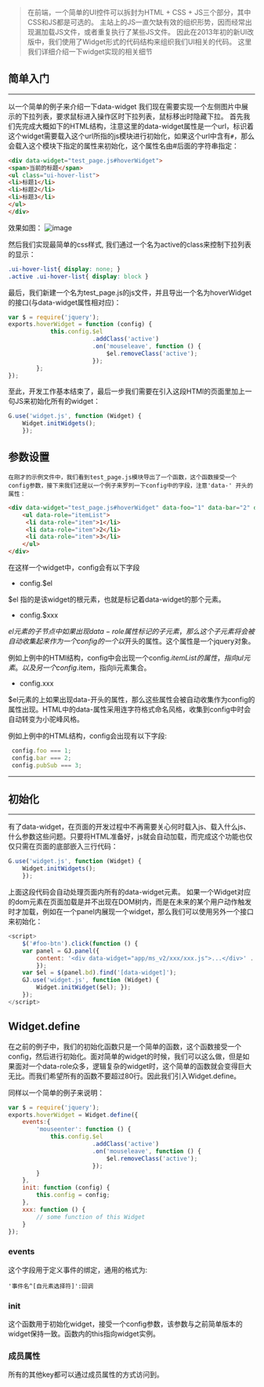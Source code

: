 >在前端，一个简单的UI控件可以拆封为HTML + CSS + JS三个部分，其中CSS和JS都是可选的。 主站上的JS一直欠缺有效的组织形势，因而经常出现漏加载JS文件，或者重复执行了某些JS文件。 因此在2013年初的新UI改版中，我们使用了Widget形式的代码结构来组织我们UI相关的代码。 这里我们详细介绍一下widget实现的相关细节

## 简单入门 
***

以一个简单的例子来介绍一下data-widget
我们现在需要实现一个左侧图片中展示的下拉列表，要求鼠标进入操作区时下拉列表，鼠标移出时隐藏下拉。 首先我们先完成大概如下的HTML结构，注意这里的data-widget属性是一个url，标识着这个widget需要载入这个url所指的js模块进行初始化，如果这个url中含有`#`，那么会载入这个模块下指定的属性来初始化，这个属性名由#后面的字符串指定：

```html
<div data-widget="test_page.js#hoverWidget"> 
<span>当前的标题</span> 
<ul class="ui-hover-list"> 
<li>标题1</li> 
<li>标题2</li> 
<li>标题3</li> 
</ul> 
</div>

```

效果如图：
![image](https://git.youwei.me/backend/dajia365-web/uploads/75b2e3d97ea8dbff1478226ee0e23779/image.png)

然后我们实现最简单的css样式, 我们通过一个名为active的class来控制下拉列表的显示：

```css
.ui-hover-list{ display: none; } 
.active .ui-hover-list{ display: block }

```

最后，我们新建一个名为test_page.js的js文件，并且导出一个名为hoverWidget的接口(与data-widget属性相对应)：

```javascript
var $ = require('jquery');   
exports.hoverWidget = function (config) {
            this.config.$el
                        .addClass('active')
                        .on('mouseleave', function () {
                            $el.removeClass('active');
                        });
        };
});
```

至此，开发工作基本结束了，最后一步我们需要在引入这段HTMl的页面里加上一句JS来初始化所有的widget：
```js
G.use('widget.js', function (Widget) {
    Widget.initWidgets();
    });

```

## 参数设置

    在刚才的示例文件中，我们看到test_page.js模块导出了一个函数，这个函数接受一个config参数，接下来我们还是以一个例子来罗列一下config中的字段，注意'data-' 开头的属性：
```html
<div data-widget="test_page.js#hoverWidget" data-foo="1" data-bar="2" data-pub-sub="3"> 
    <ul data-role="itemList">
     <li data-role="item">1</li>
     <li data-role="item">2</li>
     <li data-role="item">3</li>
    </ul>
</div>
```

在这样一个widget中，config会有以下字段

- config.$el

 $el 指的是该widget的根元素，也就是标记着data-widget的那个元素。

- config.$xxx

 $el元素的子节点中如果出现data-role属性标记的子元素，那么这个子元素将会被自动收集起来作为一个config的一个以$开头的属性。这个属性是一个jquery对象。

 例如上例中的HTMl结构，config中会出现一个config.$itemList的属性，指向ul元素。以及另一个config.$item，指向li元素集合。

- config.xxx

$el元素的上如果出现data-开头的属性，那么这些属性会被自动收集作为config的属性出现。HTML中的data-属性采用连字符格式命名风格，收集到config中时会自动转变为小驼峰风格。

例如上例中的HTML结构，config会出现有以下字段:

 ```js
  config.foo === 1;
  config.bar === 2; 
  config.pubSub === 3;
 ```

***

## 初始化
***

有了data-widget，在页面的开发过程中不再需要关心何时载入js、载入什么js、什么参数这些问题。只要将HTML准备好，js就会自动加载，而完成这个功能也仅仅只需在页面的底部嵌入三行代码：
```js
G.use('widget.js', function (Widget) {
    Widget.initWidgets();
    });

```

上面这段代码会自动处理页面内所有的data-widget元素。 如果一个Widget对应的dom元素在页面加载是并不出现在DOM树内，而是在未来的某个用户动作触发时才加载，例如在一个panel内展现一个widget，那么我们可以使用另外一个接口来初始化：

```js
<script> 
    $('#foo-btn').click(function () { 
    var panel = GJ.panel({ 
        content: '<div data-widget="app/ms_v2/xxx/xxx.js">...</div>' ... 
        });   
    var $el = $(panel.bd).find('[data-widget]');   
    GJ.use('widget.js', function (Widget) { 
        Widget.initWidget($el); }); 
    }); 
</script>
```

## Widget.define
在之前的例子中，我们的初始化函数只是一个简单的函数，这个函数接受一个config，然后进行初始化。面对简单的widget的时候，我们可以这么做，但是如果面对一个data-role众多，逻辑复杂的widget时，这个简单的函数就会变得巨大无比。而我们希望所有的函数不要超过80行。因此我们引入Widget.define。

同样以一个简单的例子来说明：

```js
var $ = require('jquery');   
exports.hoverWidget = Widget.define({
    events:{
        'mouseenter': function () {
            this.config.$el
                        .addClass('active')
                        .on('mouseleave', function () {
                            $el.removeClass('active');
                        });
        }
    },
    init: function (config) {
        this.config = config;
    },
    xxx: function () {
        // some function of this Widget
    }
});
```

### events

这个字段用于定义事件的绑定，通用的格式为:
```
'事件名^[自元素选择符]':回调
```

### init

这个函数用于初始化widget，接受一个config参数，该参数与之前简单版本的widget保持一致。函数内的this指向widget实例。

### 成员属性

所有的其他key都可以通过成员属性的方式访问到。